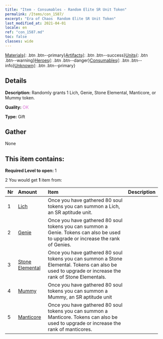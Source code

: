 ```yaml
---
title: "Item - Consumables - Random Elite SR Unit Token"
permalink: /Items/con_1587/
excerpt: "Era of Chaos  Random Elite SR Unit Token"
last_modified_at: 2021-04-01
locale: en
ref: "con_1587.md"
toc: false
classes: wide
---
```

 [Materials](/Items/){: .btn .btn--primary}[Artifacts](/Items/Artifacts/){: .btn .btn--success}[Units](/Items/Units/){: .btn .btn--warning}[Heroes](/Items/Heroes/){: .btn .btn--danger}[Consumables](/Items/Consumables/){: .btn .btn--info}[Unknown](/Items/Unknown/){: .btn .btn--primary}

## Details
 **Description:** Randomly grants 1 Lich, Genie, Stone Elemental, Manticore, or Mummy token.

 **Quality:** <span style="color: #DA70D6">OK</span>

 **Type:** Gift

## Gather

  None

## This item contains:

 **Required Level to open:** 1

 2 You would get **1** item  from:

  | Nr | Amount |     Item    | Description |
  |:---|:-------|:------------|:-----------:|
  | 1 | [Lich](/Items/unt_212/) | Once you have gathered 80 soul tokens you can summon a Lich, an SR aptitude unit. | 
  | 2 | [Genie](/Items/unt_239/) | Once you have gathered 80 soul tokens you can summon a Genie. Tokens can also be used to upgrade or increase the rank of Genies. | 
  | 3 | [Stone Elemental](/Items/unt_266/) | Once you have gathered 80 soul tokens you can summon a Stone Elemental. Tokens can also be used to upgrade or increase the rank of Stone Elementals. | 
  | 4 | [Mummy](/Items/unt_215/) | Once you have gathered 80 soul tokens you can summon a Mummy, an SR aptitude unit | 
  | 5 | [Manticore](/Items/unt_249/) | Once you have gathered 80 soul tokens you can summon a Manticore. Tokens can also be used to upgrade or increase the rank of manticores. | 
